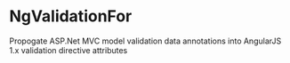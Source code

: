 # NgValidationFor
Propogate ASP.Net MVC model validation data annotations into AngularJS 1.x validation directive attributes
